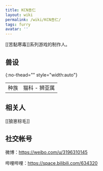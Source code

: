 ```yaml
---
title: KCN杏仁
layout: wiki
permalink: /wiki/KCN杏仁/
tags: furry
avatar: ''
---
```


[[苦黏寒毒]]系列游戏的制作人。

## 兽设

{:no-thead="" style="width:auto"}

|      |               |
| ---- | ------------- |
| 种族 | 猫科 - 狮亚属 |

## 相关人

[[狼崽棕毛]]

## 社交帐号

微博：<https://weibo.com/u/3196310145>

哔哩哔哩：<https://space.bilibili.com/634320>



